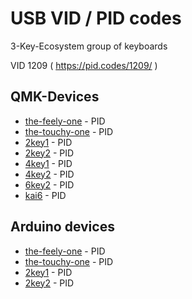 # USB VID / PID codes

3-Key-Ecosystem group of keyboards

VID 1209 ( https://pid.codes/1209/ )

## QMK-Devices

* [the-feely-one](/the-feely-one/) - PID 
* [the-touchy-one](/the-touchy-one/) - PID 
* [2key1](/2key1/) - PID 
* [2key2](/2key2/) - PID 
* [4key1](/4key1/) - PID 
* [4key2](/4key2/) - PID
* [6key2](/6key2/) - PID 
* [kai6](/one-offs/kai6/) - PID 

## Arduino devices

* [the-feely-one](/the-feely-one/) - PID 
* [the-touchy-one](the-touchy-one/) - PID 
* [2key1](/2key1/) - PID 
* [2key2](/2key2/) - PID 
